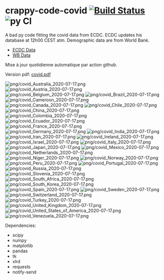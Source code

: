 # crappy-code-covid [![Build Status](https://cloud.drone.io/api/badges/a-lemonnier/crappy-code-covid/status.svg)](https://cloud.drone.io/a-lemonnier/crappy-code-covid) ![py CI](https://github.com/a-lemonnier/crappy-code-covid/workflows/py%20CI/badge.svg)
 
A bad py code fitting the covid data from ECDC. ECDC updates his database at 12h00 CEST atm. Demographic data are from World Bank.
 
- [ECDC Data](https://www.ecdc.europa.eu/en/publications-data/download-todays-data-geographic-distribution-covid-19-cases-worldwide)
- [WB Data](https://data.worldbank.org/indicator/sp.pop.totl)
 
 
Mise à jour quotidienne automatique par action github.
 
Version pdf: [covid.pdf](https://github.com/a-lemonnier/crappy-code-covid/raw/master/covid.pdf)
 
![png/covid_Australia_2020-07-17.png](png/covid_Australia_2020-07-17.png)
![png/covid_Austria_2020-07-17.png](png/covid_Austria_2020-07-17.png)
![png/covid_Belgium_2020-07-17.png](png/covid_Belgium_2020-07-17.png)
![png/covid_Brazil_2020-07-17.png](png/covid_Brazil_2020-07-17.png)
![png/covid_Cameroon_2020-07-17.png](png/covid_Cameroon_2020-07-17.png)
![png/covid_Canada_2020-07-17.png](png/covid_Canada_2020-07-17.png)
![png/covid_Chile_2020-07-17.png](png/covid_Chile_2020-07-17.png)
![png/covid_China_2020-07-17.png](png/covid_China_2020-07-17.png)
![png/covid_Colombia_2020-07-17.png](png/covid_Colombia_2020-07-17.png)
![png/covid_Ecuador_2020-07-17.png](png/covid_Ecuador_2020-07-17.png)
![png/covid_France_2020-07-17.png](png/covid_France_2020-07-17.png)
![png/covid_Germany_2020-07-17.png](png/covid_Germany_2020-07-17.png)
![png/covid_India_2020-07-17.png](png/covid_India_2020-07-17.png)
![png/covid_Iran_2020-07-17.png](png/covid_Iran_2020-07-17.png)
![png/covid_Ireland_2020-07-17.png](png/covid_Ireland_2020-07-17.png)
![png/covid_Israel_2020-07-17.png](png/covid_Israel_2020-07-17.png)
![png/covid_Italy_2020-07-17.png](png/covid_Italy_2020-07-17.png)
![png/covid_Japan_2020-07-17.png](png/covid_Japan_2020-07-17.png)
![png/covid_Mexico_2020-07-17.png](png/covid_Mexico_2020-07-17.png)
![png/covid_Netherlands_2020-07-17.png](png/covid_Netherlands_2020-07-17.png)
![png/covid_Niger_2020-07-17.png](png/covid_Niger_2020-07-17.png)
![png/covid_Norway_2020-07-17.png](png/covid_Norway_2020-07-17.png)
![png/covid_Peru_2020-07-17.png](png/covid_Peru_2020-07-17.png)
![png/covid_Portugal_2020-07-17.png](png/covid_Portugal_2020-07-17.png)
![png/covid_Russia_2020-07-17.png](png/covid_Russia_2020-07-17.png)
![png/covid_Slovenia_2020-07-17.png](png/covid_Slovenia_2020-07-17.png)
![png/covid_South_Africa_2020-07-17.png](png/covid_South_Africa_2020-07-17.png)
![png/covid_South_Korea_2020-07-17.png](png/covid_South_Korea_2020-07-17.png)
![png/covid_Spain_2020-07-17.png](png/covid_Spain_2020-07-17.png)
![png/covid_Sweden_2020-07-17.png](png/covid_Sweden_2020-07-17.png)
![png/covid_Switzerland_2020-07-17.png](png/covid_Switzerland_2020-07-17.png)
![png/covid_Turkey_2020-07-17.png](png/covid_Turkey_2020-07-17.png)
![png/covid_United_Kingdom_2020-07-17.png](png/covid_United_Kingdom_2020-07-17.png)
![png/covid_United_States_of_America_2020-07-17.png](png/covid_United_States_of_America_2020-07-17.png)
![png/covid_Venezuela_2020-07-17.png](png/covid_Venezuela_2020-07-17.png)
 
Dependencies:
- scipy
- numpy
- matplotlib
- pandas
- tk
- xlrd
- requests
- notify-send
